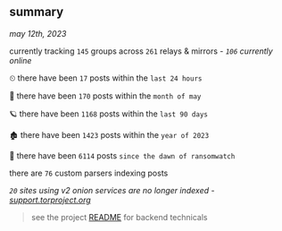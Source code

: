 
## summary
_may 12th, 2023_

currently tracking `145` groups across `261` relays & mirrors - _`106` currently online_

⏲ there have been `17` posts within the `last 24 hours`

🦈 there have been `170` posts within the `month of may`

🪐 there have been `1168` posts within the `last 90 days`

🏚 there have been `1423` posts within the `year of 2023`

🦕 there have been `6114` posts `since the dawn of ransomwatch`

there are `76` custom parsers indexing posts

_`20` sites using v2 onion services are no longer indexed - [support.torproject.org](https://support.torproject.org/onionservices/v2-deprecation/)_

> see the project [README](https://github.com/joshhighet/ransomwatch#ransomwatch--) for backend technicals
